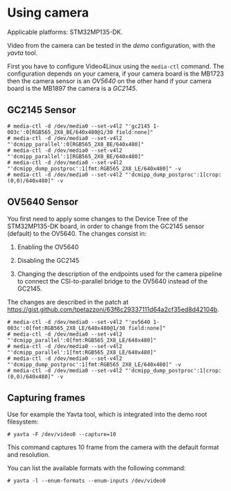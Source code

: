# Using camera

Applicable platforms: STM32MP135-DK.

Video from the camera can be tested in the *demo* configuration, with
the *yavta* tool.

First you have to configure Video4Linux using the `media-ctl` command.
The configuration depends on your camera, if your camera board is the MB1723
then the camera sensor is an *OV5640* on the other hand if your camera board is the
MB1897 the camera is a *GC2145*.

## GC2145 Sensor

```
# media-ctl -d /dev/media0 --set-v4l2 "'gc2145 1-003c':0[RGB565_2X8_BE/640x480@1/30 field:none]"
# media-ctl -d /dev/media0 --set-v4l2 "'dcmipp_parallel':0[RGB565_2X8_BE/640x480]"
# media-ctl -d /dev/media0 --set-v4l2 "'dcmipp_parallel':1[RGB565_2X8_BE/640x480]"
# media-ctl -d /dev/media0 --set-v4l2 "'dcmipp_dump_postproc':1[fmt:RGB565_2X8_LE/640x480]" -v
# media-ctl -d /dev/media0 --set-v4l2 "'dcmipp_dump_postproc':1[crop:(0,0)/640x480]" -v
```

## OV5640 Sensor

You first need to apply some changes to the Device Tree of the
STM32MP135-DK board, in order to change from the GC2145 sensor
(default) to the OV5640. The changes consist in:

1. Enabling the OV5640

2. Disabling the GC2145

3. Changing the description of the endpoints used for the camera
pipeline to connect the CSI-to-parallel bridge to the OV5640 instead
of the GC2145.

The changes are described in the patch at
https://gist.github.com/tpetazzoni/63f6c29337111d64a2cf35ed8d42104b.

```
# media-ctl -d /dev/media0 --set-v4l2 "'ov5640 1-003c':0[fmt:RGB565_2X8_LE/640x480@1/30 field:none]"
# media-ctl -d /dev/media0 --set-v4l2 "'dcmipp_parallel':0[fmt:RGB565_2X8_LE/640x480]"
# media-ctl -d /dev/media0 --set-v4l2 "'dcmipp_parallel':1[fmt:RGB565_2X8_LE/640x480]"
# media-ctl -d /dev/media0 --set-v4l2 "'dcmipp_dump_postproc':1[fmt:RGB565_2X8_LE/640x480]" -v
# media-ctl -d /dev/media0 --set-v4l2 "'dcmipp_dump_postproc':1[crop:(0,0)/640x480]" -v
```

## Capturing frames

Use for example the Yavta tool, which is integrated into the demo root
filesystem:

```
# yavta -F /dev/video0 --capture=10
```

This command captures 10 frame from the camera with the default format and
resolution.

You can list the available formats with the following command:
```
# yavta -l --enum-formats --enum-inputs /dev/video0
```
